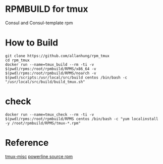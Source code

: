 RPMBUILD for tmux
=========================

Consul and Consul-template rpm

How to Build
=========
    git clone https://github.com/allanhung/rpm_tmux
    cd rpm_tmux
    docker run --name=tmux_build --rm -ti -v $(pwd)/rpms:/root/rpmbuild/RPMS/x86_64 -v $(pwd)/rpms:/root/rpmbuild/RPMS/noarch -v $(pwd)/scripts:/usr/local/src/build centos /bin/bash -c "/usr/local/src/build/build_tmux.sh"

# check
    docker run --name=tmux_check --rm -ti -v $(pwd)/rpms:/root/rpmbuild/RPMS centos /bin/bash -c "yum localinstall -y /root/rpmbuild/RPMS/tmux-*.rpm"


Reference
=========
[tmux-misc](https://github.com/ryanwoodsmall/tmux-misc)
[powerline source rpm](https://rpmfind.net/linux/fedora/linux/development/rawhide/Everything/source/tree/Packages/p/powerline-2.6-4.fc27.src.rpm)
